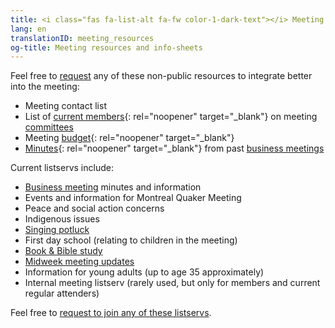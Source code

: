 ```yaml
---
title: <i class="fas fa-list-alt fa-fw color-1-dark-text"></i> Meeting resources and info-sheets
lang: en
translationID: meeting_resources
og-title: Meeting resources and info-sheets
---
```

Feel free to [request](/contact) any of these non-public resources to integrate better into the meeting:
* Meeting contact list
* List of [current members](/roles){: rel="noopener" target="_blank"} on meeting [committees](/new_attender/committees) 
* Meeting [budget](/budget){: rel="noopener" target="_blank"}
* [Minutes](/minutes){: rel="noopener" target="_blank"} from past [business meetings](/new_attender/business) 

Current listservs include:
* [Business meeting](/new_attender/business) minutes and information
* Events and information for Montreal Quaker Meeting
* Peace and social action concerns
* Indigenous issues
* [Singing potluck](/new_attender/singing_group)
* First day school (relating to children in the meeting)
* [Book & Bible study](/new_attender/book_bible)
* [Midweek meeting updates](/midweek)
* Information for young adults (up to age 35 approximately)
* Internal meeting listserv (rarely used, but only for members and current regular attenders)

Feel free to [request to join any of these listservs](/contact).
